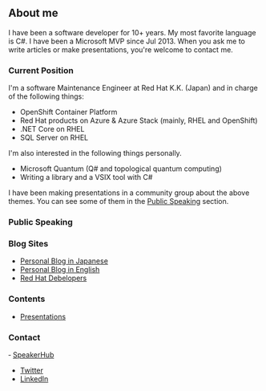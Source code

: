 ## About me

I have been a software developer for 10+ years. My most favorite language is C#. I have been a Microsoft MVP since Jul 2013. When you ask me to write articles or make presentations, you're welcome to contact me.

### Current Position

I'm a software Maintenance Engineer at Red Hat K.K. (Japan) and in charge of the following things:

- OpenShift Container Platform
- Red Hat products on Azure & Azure Stack (mainly, RHEL and OpenShift)
- .NET Core on RHEL
- SQL Server on RHEL

I'm also interested in the following things personally.

- Microsoft Quantum (Q# and topological quantum computing)
- Writing a library and a VSIX tool with C#

I have been making presentations in a community group about the above themes. You can see some of them in the [Public Speaking](#Public-Speaking) section.

### Public Speaking

### Blog Sites

- [Personal Blog in Japanese](https://tech.tanaka733.net/)
- [Personal Blog in English](https://tech.en.tanaka733.net/)
- [Red Hat Debelopers](https://developers.redhat.com/blog/author/rhtakayoshitanaka/)

### Contents

- [Presentations](https://www.slideshare.net/tanakata/presentations)

### Contact

‐ [SpeakerHub]()
- [Twitter]()
- [LinkedIn]()
